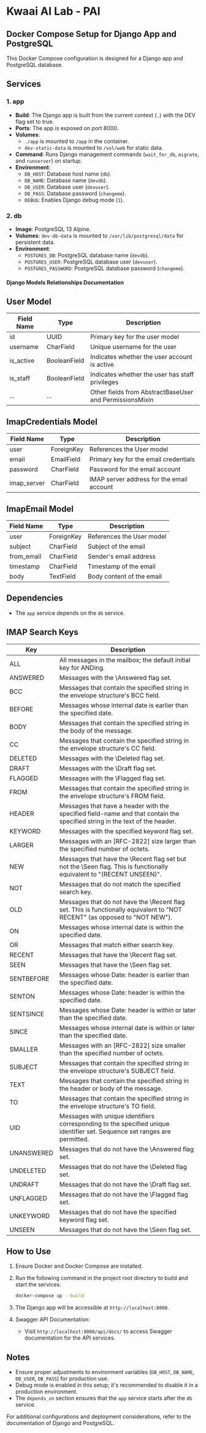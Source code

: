 # Kwaai AI Lab - PAI

## Docker Compose Setup for Django App and PostgreSQL

This Docker Compose configuration is designed for a Django app and PostgreSQL database.

## Services

### 1. app

- **Build**: The Django app is built from the current context (`.`) with the DEV flag set to true.
- **Ports**: The app is exposed on port 8000.
- **Volumes**:
  - `./app` is mounted to `/app` in the container.
  - `dev-static-data` is mounted to `/vol/web` for static data.
- **Command**: Runs Django management commands (`wait_for_db`, `migrate`, and `runserver`) on startup.
- **Environment**:
  - `DB_HOST`: Database host name (`db`).
  - `DB_NAME`: Database name (`devdb`).
  - `DB_USER`: Database user (`devuser`).
  - `DB_PASS`: Database password (`changeme`).
  - `DEBUG`: Enables Django debug mode (`1`).

### 2. db

- **Image**: PostgreSQL 13 Alpine.
- **Volumes**: `dev-db-data` is mounted to `/var/lib/postgresql/data` for persistent data.
- **Environment**:
  - `POSTGRES_DB`: PostgreSQL database name (`devdb`).
  - `POSTGRES_USER`: PostgreSQL database user (`devuser`).
  - `POSTGRES_PASSWORD`: PostgreSQL database password (`changeme`).

#### Django Models Relationships Documentation

## User Model

| Field Name | Type | Description |
|------------|------|-------------|
| id | UUID | Primary key for the user model |
| username | CharField | Unique username for the user |
| is_active | BooleanField | Indicates whether the user account is active |
| is_staff | BooleanField | Indicates whether the user has staff privileges |
| ... | ... | Other fields from AbstractBaseUser and PermissionsMixin |

## ImapCredentials Model

| Field Name | Type | Description |
|------------|------|-------------|
| user | ForeignKey | References the User model |
| email | EmailField | Primary key for the email credentials |
| password | CharField | Password for the email account |
| imap_server | CharField | IMAP server address for the email account |

## ImapEmail Model

| Field Name | Type | Description |
|------------|------|-------------|
| user | ForeignKey | References the User model |
| subject | CharField | Subject of the email |
| from_email | CharField | Sender's email address |
| timestamp | CharField | Timestamp of the email |
| body | TextField | Body content of the email |


## Dependencies

- The `app` service depends on the `db` service.

## IMAP Search Keys

| Key          | Description                                                                                                  |
|--------------|--------------------------------------------------------------------------------------------------------------|
| ALL          | All messages in the mailbox; the default initial key for ANDing.                                            |
| ANSWERED     | Messages with the \Answered flag set.                                                                        |
| BCC          | Messages that contain the specified string in the envelope structure's BCC field.                             |
| BEFORE       | Messages whose internal date is earlier than the specified date.                                             |
| BODY         | Messages that contain the specified string in the body of the message.                                        |
| CC           | Messages that contain the specified string in the envelope structure's CC field.                              |
| DELETED      | Messages with the \Deleted flag set.                                                                         |
| DRAFT        | Messages with the \Draft flag set.                                                                           |
| FLAGGED      | Messages with the \Flagged flag set.                                                                         |
| FROM         | Messages that contain the specified string in the envelope structure's FROM field.                             |
| HEADER       | Messages that have a header with the specified field-name and that contain the specified string in the text of the header. |
| KEYWORD      | Messages with the specified keyword flag set.                                                               |
| LARGER       | Messages with an [RFC-2822] size larger than the specified number of octets.                                  |
| NEW          | Messages that have the \Recent flag set but not the \Seen flag. This is functionally equivalent to "(RECENT UNSEEN)". |
| NOT          | Messages that do not match the specified search key.                                                         |
| OLD          | Messages that do not have the \Recent flag set. This is functionally equivalent to "NOT RECENT" (as opposed to "NOT NEW"). |
| ON           | Messages whose internal date is within the specified date.                                                  |
| OR           | Messages that match either search key.                                                                      |
| RECENT       | Messages that have the \Recent flag set.                                                                    |
| SEEN         | Messages that have the \Seen flag set.                                                                      |
| SENTBEFORE   | Messages whose Date: header is earlier than the specified date.                                              |
| SENTON       | Messages whose Date: header is within the specified date.                                                    |
| SENTSINCE    | Messages whose Date: header is within or later than the specified date.                                       |
| SINCE        | Messages whose internal date is within or later than the specified date.                                     |
| SMALLER      | Messages with an [RFC-2822] size smaller than the specified number of octets.                                 |
| SUBJECT      | Messages that contain the specified string in the envelope structure's SUBJECT field.                         |
| TEXT         | Messages that contain the specified string in the header or body of the message.                              |
| TO           | Messages that contain the specified string in the envelope structure's TO field.                               |
| UID          | Messages with unique identifiers corresponding to the specified unique identifier set. Sequence set ranges are permitted. |
| UNANSWERED   | Messages that do not have the \Answered flag set.                                                            |
| UNDELETED    | Messages that do not have the \Deleted flag set.                                                             |
| UNDRAFT      | Messages that do not have the \Draft flag set.                                                               |
| UNFLAGGED    | Messages that do not have the \Flagged flag set.                                                             |
| UNKEYWORD    | Messages that do not have the specified keyword flag set.                                                    |
| UNSEEN       | Messages that do not have the \Seen flag set.                                                               |

## How to Use

1. Ensure Docker and Docker Compose are installed.
2. Run the following command in the project root directory to build and start the services:

   ```bash
   docker-compose up --build
   ```

3. The Django app will be accessible at `http://localhost:8000`.

4. Swagger API Documentation:
   - Visit `http://localhost:8000/api/docs/` to access Swagger documentation for the API services.

## Notes

- Ensure proper adjustments to environment variables (`DB_HOST`, `DB_NAME`, `DB_USER`, `DB_PASS`) for production use.
- Debug mode is enabled in this setup; it's recommended to disable it in a production environment.
- The `depends_on` section ensures that the `app` service starts after the `db` service.

For additional configurations and deployment considerations, refer to the documentation of Django and PostgreSQL.
```
